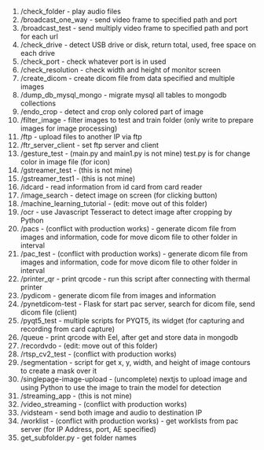 1. /check_folder                       - play audio files
2. /broadcast_one_way                  - send video frame to specified path and port
3. /broadcast_test                     - send multiply video frame to specified path and port for each url
4. /check_drive                        - detect USB drive or disk, return total, used, free space on each drive
5. /check_port                         - check whatever port is in used
6. /check_resolution                   - check width and height of monitor screen
7. /create_dicom                       - create dicom file from data specified and multiple images
8. /dump_db_mysql_mongo                -  migrate mysql all tables to mongodb collections
9. /endo_crop                           - detect and crop only colored part of image
10. /filter_image                       - filter images to test and train folder (only write to prepare images for image processing)
11. /ftp                                - upload files to another IP via ftp
12. /ftr_server_client                  - set ftp server and client
13. /gesture_test                       - (main.py and main1.py is not mine) test.py is for change color in image file (for icon)
14. /gstreamer_test                     - (this is not mine)
15. /gstreamer_test1                    - (this is not mine)
16. /idcard                - read information from id card from card reader
17. /image_search          - detect image on screen (for clicking button)
18. /machine_learning_tutorial - (edit: move out of this folder)
19. /ocr                   - use Javascript Tesseract to detect image after cropping by Python
20. /pacs                  - (conflict with production works) - generate dicom file from images and information, code for move dicom file to other folder in interval 
21. /pac_test               - (conflict with production works) - generate dicom file from images and information, code for move dicom file to other folder in interval 
22. /printer_qr             - print qrcode - run this script after connecting with thermal printer 
23. /pydicom            - generate dicom file from images and information
24. /pynetdicom-test    - Flask for start pac server, search for dicom file, send dicom file (client)
25. /pyqt5_test         - multiple scripts for PYQT5, its widget (for capturing and recording from card capture)
26. /queue              - print qrcode with Eel, after get and store data in mongodb
27. /recordvdo          - (edit: move out of this folder)
28. /rtsp_cv2_test      - (conflict with production works)
29. /segmentation       - script for get x, y, width, and height of image contours to create a mask over it
30. /singlepage-image-upload - (uncomplete) nextjs to upload image and using Python to use the image to train the model for detection 
31. /streaming_app          - (this is not mine)
32. /video_streaming        - (conflict with production works)
33. /vidsteam               - send both image and audio to destination IP
34. /worklist               - (conflict with production works) - get worklists from pac server (for IP Address, port, AE specified)
35. get_subfolder.py        - get folder names 
